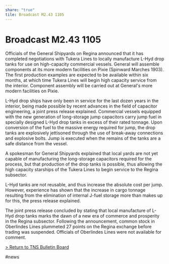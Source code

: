 ```yaml
---
share: "true"
tile: Broadcast M2.43 1105
---
```

# Broadcast M2.43 1105  
Officials of the General Shipyards on Regina announced that it has completed negotiations with Tukera Lines to locally manufacture L-Hyd drop tanks for use on high-capacity commercial vessels. General will assemble components at its more modern facilities on Pixie (Spinward Marches 1903). The first production examples are expected to be available within six months, at which time Tukera Lines will begin high capacity service from the interior. Component assembly will be carried out at General's more modern facilities on Pixie.  
  
L-Hyd drop ships have only been in service for the last dozen years in the interior, being made possible by recent advances in the field of capacitor engineering, a joint press release explained. Commercial vessels equipped with the new generation of long-storage jump capacitors carry jump fuel in specially designed L-Hyd drop tanks in excess of their rated tonnage. Upon conversion of the fuel to the massive energy required for jump, the drop tanks are explosively jettisoned through the use of break-away connections and explosive bolts. Jump is executed when the remains of the tanks are a safe distance from the vessel.  
  
A spokesman for General Shipyards explained that local yards are not yet capable of manufacturing the long-storage capacitors required for the process, but that production of the drop tanks is possible, thus allowing the high capacity starships of the Tukera Lines to begin service to the Regina subsector.  
  
L-Hyd tanks are not reusable, and thus increase the absolute cost per jump. However, experience has shown that the increase in cargo tonnage resulting from the elimination of internal J-fuel storage more than makes up for this, the press release explained.  
  
The joint press release concluded by stating that local manufacture of L-Hyd drop tanks marks the dawn of a new era of commerce and prosperity in the Regina subsector. Following the announcement, common stock in Oberlindes Lines plummeted 27 points on the Regina exchange before trading was suspended. Officials of Oberlindes Lines were not available for comment.  
  
[> Return to TNS Bulletin Board](./index.md)  
  
#news